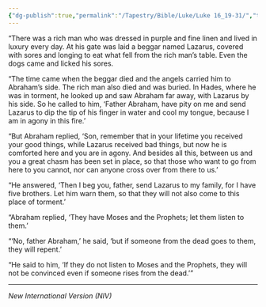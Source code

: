 ```yaml
---
{"dg-publish":true,"permalink":"/Tapestry/Bible/Luke/Luke 16_19-31/","title":"Luke 16:19-31","hide":true,"tags":["bible-verse","bible-verse"],"dgHomeLink":true,"dgShowLocalGraph":true,"dgEnableSearch":true}
---
```



“There was a rich man who was dressed in purple and fine linen and lived in luxury every day. At his gate was laid a beggar named Lazarus, covered with sores and longing to eat what fell from the rich man’s table. Even the dogs came and licked his sores.

 “The time came when the beggar died and the angels carried him to Abraham’s side. The rich man also died and was buried. In Hades, where he was in torment, he looked up and saw Abraham far away, with Lazarus by his side. So he called to him, ‘Father Abraham, have pity on me and send Lazarus to dip the tip of his finger in water and cool my tongue, because I am in agony in this fire.’

 “But Abraham replied, ‘Son, remember that in your lifetime you received your good things, while Lazarus received bad things, but now he is comforted here and you are in agony.  And besides all this, between us and you a great chasm has been set in place, so that those who want to go from here to you cannot, nor can anyone cross over from there to us.’

 “He answered, ‘Then I beg you, father, send Lazarus to my family, for I have five brothers. Let him warn them, so that they will not also come to this place of torment.’

 “Abraham replied, ‘They have Moses and the Prophets; let them listen to them.’

 “‘No, father Abraham,’ he said, ‘but if someone from the dead goes to them, they will repent.’

 “He said to him, ‘If they do not listen to Moses and the Prophets, they will not be convinced even if someone rises from the dead.’”

---
*New International Version (NIV)*